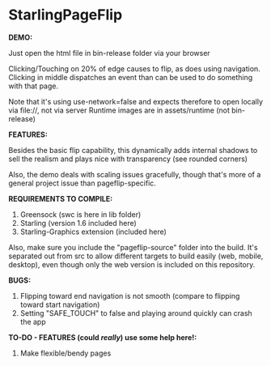 StarlingPageFlip
================

**DEMO:**

Just open the html file in bin-release folder via your browser

Clicking/Touching on 20% of edge causes to flip, as does using navigation. Clicking in middle dispatches an event than can be used to do something with that page.

Note that it's using use-network=false and expects therefore to open locally via file://, not via server
Runtime images are in assets/runtime (not bin-release)

**FEATURES:**

Besides the basic flip capability, this dynamically adds internal shadows to sell the realism and plays nice with transparency (see rounded corners)

Also, the demo deals with scaling issues gracefully, though that's more of a general project issue than pageflip-specific.

**REQUIREMENTS TO COMPILE:**

1. Greensock (swc is here in lib folder)
2. Starling (version 1.6 included here)
3. Starling-Graphics extension (included here)

Also, make sure you include the "pageflip-source" folder into the build. It's separated out from src to allow different targets to build easily (web, mobile, desktop), even though only the web version is included on this repository.

**BUGS:**

1. Flipping toward end navigation is not smooth (compare to flipping toward start navigation)
2. Setting "SAFE_TOUCH" to false and playing around quickly can crash the app

**TO-DO - FEATURES (could _really_) use some help here!:**

1. Make flexible/bendy pages